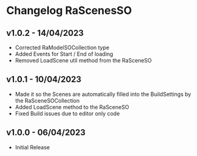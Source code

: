 # Changelog RaScenesSO

## v1.0.2 - 14/04/2023
* Corrected RaModelSOCollection type
* Added Events for Start / End of loading
* Removed LoadScene util method from the RaSceneSO

## v1.0.1 - 10/04/2023
* Made it so the Scenes are automatically filled into the BuildSettings by the RaSceneSOCollection
* Added LoadScene method to the RaSceneSO
* Fixed Build issues due to editor only code

## v1.0.0 - 06/04/2023
* Initial Release
